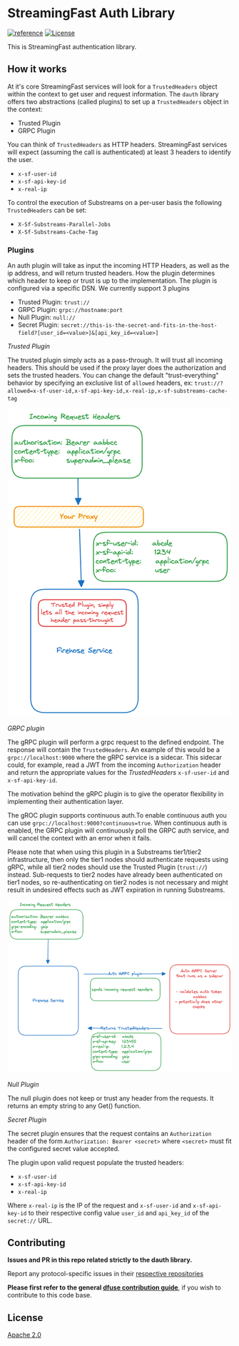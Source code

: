 # StreamingFast Auth Library

[![reference](https://img.shields.io/badge/godoc-reference-5272B4.svg?style=flat-square)](https://pkg.go.dev/github.com/streamingfast/dauth)
[![License](https://img.shields.io/badge/License-Apache%202.0-blue.svg)](https://opensource.org/licenses/Apache-2.0)


This is StreamingFast authentication library.

## How it works

At it's core StreamingFast services will look for a `TrustedHeaders` object within
the context to get user and request information. The `dauth` library offers two abstractions (called plugins) to set up a `TrustedHeaders` object in the context:

- Trusted Plugin
- GRPC Plugin


You can think of `TrustedHeaders` as HTTP headers. StreamingFast services will expect (assuming the call is authenticated) at least 3 headers to identify the user.

- `x-sf-user-id`
- `x-sf-api-key-id`
- `x-real-ip`

To control the execution of Substreams on a per-user basis the following `TrustedHeaders` can be set:

- `X-Sf-Substreams-Parallel-Jobs`
- `X-Sf-Substreams-Cache-Tag`

### Plugins

An auth plugin will take as input the incoming HTTP Headers, as well as the ip address, and will return trusted headers. How the plugin determines
which header to keep or trust is up to the implementation. The plugin is configured via a specific DSN. We currently support 3 plugins

- Trusted Plugin: `trust://`
- GRPC Plugin: `grpc://hostname:port`
- Null Plugin: `null://`
- Secret Plugin: `secret://this-is-the-secret-and-fits-in-the-host-field?[user_id=<value>]&[api_key_id=<value>]`

*Trusted Plugin*

The trusted plugin simply acts as a pass-through. It will trust all incoming headers. This should be used if the proxy layer does the authorization and sets the trusted headers.
You can change the default "trust-everything" behavior by specifying an exclusive list of `allowed` headers, ex: `trust://?allowed=x-sf-user-id,x-sf-api-key-id,x-real-ip,x-sf-substreams-cache-tag`

![Trusted Plugin](./docs/trusted_plugin.png)

*GRPC plugin*

The gRPC plugin will perform a grpc request to the defined endpoint. The response will contain the `TrustedHeaders`. An example of this would be a `grpc://localhost:9000` where
the gRPC service is a sidecar. This sidecar could, for example, read a JWT from the incoming `Authorization` header and return the appropriate values for the *TrustedHeaders* `x-sf-user-id` and `x-sf-api-key-id`.

The motivation behind the gRPC plugin is to give the operator flexibility in implementing their authentication layer.

The gROC plugin supports continuous auth.To enable continuous auth you can use `grpc://localhost:9000?continuous=true`. When continuous auth is enabled, the GRPC plugin will continuously poll the GRPC auth service, and will cancel the context with an error when it fails.

Please note that when using this plugin in a Substreams tier1/tier2 infrastructure, then only the tier1 nodes should authenticate requests using gRPC, while all tier2 nodes should use the Trusted Plugin (`trust://`) instead. Sub-requests to tier2 nodes have already been authenticated on tier1 nodes, so re-authenticating on tier2 nodes is not necessary and might result in undesired effects such as JWT expiration in running Substreams.

![GRPC Plugin](./docs/grpc_plugin.png)

*Null Plugin*

The null plugin does not keep or trust any header from the requests. It returns an empty string to any Get() function.

*Secret Plugin*

The secret plugin ensures that the request contains an `Authorization` header of the form `Authorization: Bearer <secret>` where `<secret>` must fit the configured secret value accepted.

The plugin upon valid request populate the trusted headers:

- `x-sf-user-id`
- `x-sf-api-key-id`
- `x-real-ip`

Where `x-real-ip` is the IP of the request and `x-sf-user-id` and `x-sf-api-key-id` to their respective config value `user_id` and `api_key_id` of the `secret://` URL.

## Contributing

**Issues and PR in this repo related strictly to the dauth library.**

Report any protocol-specific issues in their
[respective repositories](https://github.com/streamingfast/streamingfast#protocols)

**Please first refer to the general
[dfuse contribution guide](https://github.com/streamingfast/streamingfast/blob/master/CONTRIBUTING.md)**,
if you wish to contribute to this code base.

## License

[Apache 2.0](LICENSE)
